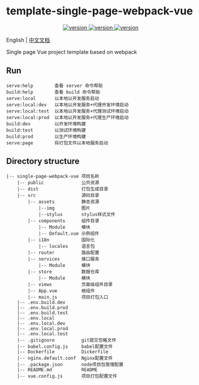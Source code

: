 # template-single-page-webpack-vue

<p align="center">
    <a href="https://github.com/misitebao/template-multi-page-vue-ssr" target="_blank" rel="noopener noreferrer">
        <img src="https://img.shields.io/github/repo-size/misitebao/template-single-page-webpack-vue?style=for-the-badge" alt="version"/>
    </a>
    <a href="https://github.com/misitebao/template-multi-page-vue-ssr" target="_blank" rel="noopener noreferrer">
        <img src="https://img.shields.io/github/v/release/misitebao/template-single-page-webpack-vue?style=for-the-badge" alt="version"/>
    </a>
    <a href="https://github.com/misitebao/template-multi-page-vue-ssr" target="_blank" rel="noopener noreferrer">
        <img src="https://img.shields.io/github/license/misitebao/template-single-page-webpack-vue?style=for-the-badge" alt="version"/>
    </a>
</p>

English | [中文文档](README_zh.md)

Single page Vue project template based on webpack

## Run

```
serve:help        查看 server 命令帮助
build:help        查看 build 命令帮助
serve:local       以本地以开发服务启动
serve:local:dev   以本地以开发服务+代理开发环境启动
serve:local:test  以本地以开发服务+代理测试环境启动
serve:local:prod  以本地以开发服务+代理生产环境启动
build:dev         以开发环境构建
build:test        以测试环境构建
build:prod        以生产环境构建
serve:page        将打包文件以本地服务启动
```

## Directory structure

```
|-- single-page-webpack-vue 项目名称
    |-- public              公共资源
    |-- dist                打包生成目录
    |-- src                 源码目录
        |-- assets          静态资源
            |--img          图片
            |--stylus       stylus样式文件
        |-- components      组件目录
            |-- Module      模块
            |-- Default.vue 示例组件
        |-- i18n            国际化
            |-- locales     语言包
        |-- router          路由配置
        |-- services        接口服务
            |-- Module      模块
        |-- store           数据仓库
            |-- Module      模块
        |-- views           页面级组件目录
        |-- App.vue         根组件
        |-- main.js         项目打包入口
    |-- .env.build.dev
    |-- .env.build.prod
    |-- .env.build.test
    |-- .env.local
    |-- .env.local.dev
    |-- .env.local.prod
    |-- .env.local.test
    |-- .gitignore          git提交忽略文件
    |-- babel.config.js     babel配置文件
    |-- Dockerfile          Dickerfile
    |-- nginx.default.conf  Nginx配置文件
    |-- .package.json       node项目包管理配置
    |-- README.md           README
    |-- vue.config.js       项目打包配置文件
```
